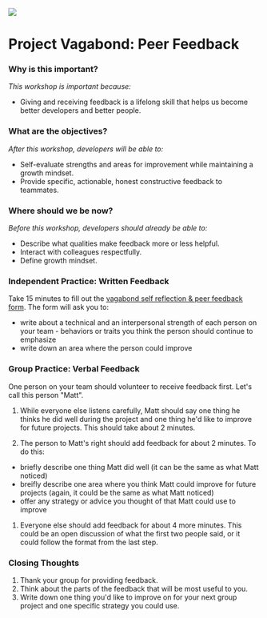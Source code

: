 <!--
Creator: SF WDI Team (Brianna, )
Last edited by: Brianna
Location: SF
-->


![](https://ga-dash.s3.amazonaws.com/production/assets/logo-9f88ae6c9c3871690e33280fcf557f33.png)

# Project Vagabond: Peer Feedback

### Why is this important?
<!-- framing the "why" in big-picture/real world examples -->
*This workshop is important because:*

- Giving and receiving feedback is a lifelong skill that helps us become better developers and better people. 


### What are the objectives?
<!-- specific/measurable goal for students to achieve -->
*After this workshop, developers will be able to:*

- Self-evaluate strengths and areas for improvement while maintaining a growth mindset.
- Provide specific, actionable, honest constructive feedback to teammates. 

### Where should we be now?
<!-- call out the skills that are prerequisites -->
*Before this workshop, developers should already be able to:*

- Describe what qualities make feedback more or less helpful. 
- Interact with colleagues respectfully.
- Define growth mindset. 


### Independent Practice: Written Feedback

Take 15 minutes to fill out the [vagabond self reflection & peer feedback form](https://goo.gl/forms/d3YDETNJHgLqttXT2).  The form will ask you to:
  - write about a technical and an interpersonal strength of each person on your team - behaviors or traits you think the person should continue to emphasize
  - write down an area where the person could improve
  

### Group Practice: Verbal Feedback

One person on your team should volunteer to receive feedback first. Let's call this person "Matt".

1. While everyone else listens carefully, Matt should say one thing he thinks he did well during the project and one thing he'd like to improve for future projects.  This should take about 2 minutes. 

1. The person to Matt's right should add feedback for about 2 minutes. To do this:
  - briefly describe one thing Matt did well (it can be the same as what Matt noticed)
  - breifly describe one area where you think Matt could improve for future projects (again, it could be the same as what Matt noticed)
  - offer any strategy or advice you thought of that Matt could use to improve

1. Everyone else should add feedback for about 4 more minutes. This could be an open discussion of what the first two people said, or it could follow the format from the last step. 


### Closing Thoughts

1. Thank your group for providing feedback.
1. Think about the parts of the feedback that will be most useful to you. 
1. Write down one thing you'd like to improve on for your next group project and one specific strategy you could use. 

  
